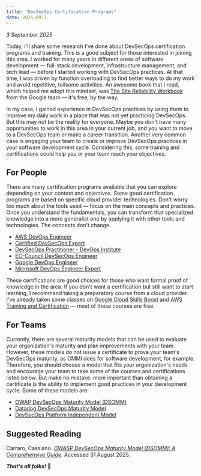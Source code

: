 ```yaml
---
title: "DevSecOps Certification Programs"
date: 2025-09-3
---
```

*3 September 2025*

Today, I'll share some research I've done about DevSecOps certification programs and training. This is a good subject for those interested in joining this area. I worked for many years in different areas of software development — full-stack development, infrastructure management, and tech lead — before I started working with DevSecOps practices. At that time, I was driven by function overloading to find better ways to do my work and avoid repetitive, toilsome activities. An awesome book that I read, which helped me adopt this mindset, was [The Site Reliability Workbook](https://sre.google/workbook/table-of-contents/) from the Google team — it's free, by the way.

In my case, I gained experience in DevSecOps practices by using them to improve my daily work in a place that was not yet practicing DevSecOps. But this may not be the reality for everyone. Maybe you don't have many opportunities to work in this area in your current job, and you want to move to a DevSecOps team or make a career transition. Another very common case is engaging your team to create or improve DevSecOps practices in your software development cycle. Considering this, some training and certifications could help you or your team reach your objectives.

## For People

There are many certification programs available that you can explore depending on your context and objectives. Some good certification programs are based on specific cloud provider technologies. Don't worry too much about the tools used — focus on the main concepts and practices. Once you understand the fundamentals, you can transform that specialized knowledge into a more generalist one by applying it with other tools and technologies. The concepts don't change.

- [AWS DevOps Engineer](https://aws.amazon.com/certification/certified-devops-engineer-professional/)
- [Certified DevSecOps Expert](https://www.practical-devsecops.com/certified-devsecops-expert)
- [DevSecOps Practitioner - DevOps Institute](https://www.devopsinstitute.com/certifications/devsecops-practitioner)
- [EC-Council DevSecOps Engineer](https://www.eccouncil.org/train-certify/certified-devsecops-engineer-ecde/)
- [Google DevOps Engineer](https://cloud.google.com/learn/certification/cloud-devops-engineer)
- [Microsoft DevOps Engineer Expert](https://learn.microsoft.com/en-us/credentials/certifications/devops-engineer/)

These certifications are good choices for those who want formal proof of knowledge in the area. If you don't want a certification but still want to start learning, I recommend taking a preparatory course from a cloud provider. I've already taken some classes on [Google Cloud Skills Boost](https://www.cloudskillsboost.google/catalog?keywords=devsecops) and [AWS Training and Certification](https://www.aws.training/LearningLibrary?query=devsecops) — most of these courses are free.

## For Teams

Currently, there are several maturity models that can be used to evaluate your organization's maturity and plan improvements with your team. However, these models do not issue a certificate to prove your team's DevSecOps maturity, as CMMI does for software development, for example. Therefore, you should choose a model that fits your organization's needs and encourage your team to take some of the courses and certifications listed below. But make no mistake: more important than obtaining a certificate is the ability to implement good practices in your development cycle. Some of these models are:

- [OWAP DevSecOps Maturity Model (DSOMM)](https://owasp.org/www-project-devsecops-maturity-model/)
- [Datadog DevSecOps Maturity Model](https://www.datadoghq.com/resources/devsecops-maturity-model/)
- [DevSecOps Platform Independent Model](https://www.sei.cmu.edu/blog/the-devsecops-capability-maturity-model/)

## Suggested Reading

Carraro, Cassiano. [*OWASP DevSecOps Maturity Model (DSOMM): A Comprehensive Guide*](/blog/owasp-devsecops-maturity). Accessed 31 August 2025.

***That's all folks!*** 👋